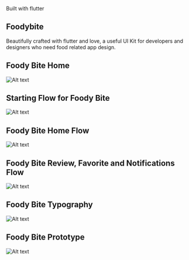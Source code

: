 
Built with flutter

## Foodybite

Beautifully crafted with flutter and love, a useful UI Kit for developers and designers 
who need food related app design.

## Foody Bite Home
![Alt text](/potbelly/assets/screenshots/foody_bite_home.png "Foody Bite Home")

## Starting Flow for Foody Bite
![Alt text](/potbelly/assets/screenshots/foody_bite_starting_flow.png "Starting Flow for Foody Bite")

## Foody Bite Home Flow
![Alt text](/potbelly/assets/screenshots/foody_bite_home_flow.png "Foody Bite Home Flow")

## Foody Bite Review, Favorite and Notifications Flow
![Alt text](/potbelly/assets/screenshots/foody_bite_review_favorite_notifications_flow.png "Foody Bite Review, Favorite and Notifications Flow")

## Foody Bite Typography
![Alt text](/potbelly/assets/screenshots/foodybite_typography.png "Foody Bite Typography")

## Foody Bite Prototype
![Alt text](/potbelly/assets/screenshots/foodybite_prototyping.png "Foody Bite Prototype")

